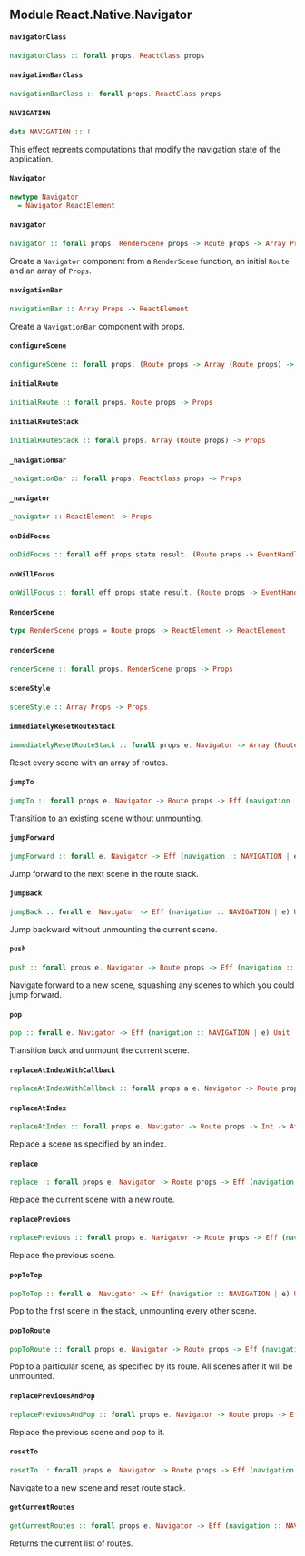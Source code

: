 ## Module React.Native.Navigator

#### `navigatorClass`

``` purescript
navigatorClass :: forall props. ReactClass props
```

#### `navigationBarClass`

``` purescript
navigationBarClass :: forall props. ReactClass props
```

#### `NAVIGATION`

``` purescript
data NAVIGATION :: !
```

This effect reprents computations that modify the navigation state of
the application.

#### `Navigator`

``` purescript
newtype Navigator
  = Navigator ReactElement
```

#### `navigator`

``` purescript
navigator :: forall props. RenderScene props -> Route props -> Array Props -> Navigator
```

Create a `Navigator` component from a `RenderScene` function,
an initial `Route` and an array of `Props`.

#### `navigationBar`

``` purescript
navigationBar :: Array Props -> ReactElement
```

Create a `NavigationBar` component with props.

#### `configureScene`

``` purescript
configureScene :: forall props. (Route props -> Array (Route props) -> SceneConfig) -> Props
```

#### `initialRoute`

``` purescript
initialRoute :: forall props. Route props -> Props
```

#### `initialRouteStack`

``` purescript
initialRouteStack :: forall props. Array (Route props) -> Props
```

#### `_navigationBar`

``` purescript
_navigationBar :: forall props. ReactClass props -> Props
```

#### `_navigator`

``` purescript
_navigator :: ReactElement -> Props
```

#### `onDidFocus`

``` purescript
onDidFocus :: forall eff props state result. (Route props -> EventHandlerContext eff props state result) -> Props
```

#### `onWillFocus`

``` purescript
onWillFocus :: forall eff props state result. (Route props -> EventHandlerContext eff props state result) -> Props
```

#### `RenderScene`

``` purescript
type RenderScene props = Route props -> ReactElement -> ReactElement
```

#### `renderScene`

``` purescript
renderScene :: forall props. RenderScene props -> Props
```

#### `sceneStyle`

``` purescript
sceneStyle :: Array Props -> Props
```

#### `immediatelyResetRouteStack`

``` purescript
immediatelyResetRouteStack :: forall props e. Navigator -> Array (Route props) -> Eff (navigation :: NAVIGATION | e) Unit
```

Reset every scene with an array of routes.

#### `jumpTo`

``` purescript
jumpTo :: forall props e. Navigator -> Route props -> Eff (navigation :: NAVIGATION | e) Unit
```

Transition to an existing scene without unmounting.

#### `jumpForward`

``` purescript
jumpForward :: forall e. Navigator -> Eff (navigation :: NAVIGATION | e) Unit
```

Jump forward to the next scene in the route stack.

#### `jumpBack`

``` purescript
jumpBack :: forall e. Navigator -> Eff (navigation :: NAVIGATION | e) Unit
```

Jump backward without unmounting the current scene.

#### `push`

``` purescript
push :: forall props e. Navigator -> Route props -> Eff (navigation :: NAVIGATION | e) Unit
```

Navigate forward to a new scene, squashing any scenes to which you could
jump forward.

#### `pop`

``` purescript
pop :: forall e. Navigator -> Eff (navigation :: NAVIGATION | e) Unit
```

Transition back and unmount the current scene.

#### `replaceAtIndexWithCallback`

``` purescript
replaceAtIndexWithCallback :: forall props a e. Navigator -> Route props -> Int -> (a -> Eff e Unit) -> Eff e Unit
```

#### `replaceAtIndex`

``` purescript
replaceAtIndex :: forall props e. Navigator -> Route props -> Int -> Aff e Unit
```

Replace a scene as specified by an index.

#### `replace`

``` purescript
replace :: forall props e. Navigator -> Route props -> Eff (navigation :: NAVIGATION | e) Unit
```

Replace the current scene with a new route.

#### `replacePrevious`

``` purescript
replacePrevious :: forall props e. Navigator -> Route props -> Eff (navigation :: NAVIGATION | e) Unit
```

Replace the previous scene.

#### `popToTop`

``` purescript
popToTop :: forall e. Navigator -> Eff (navigation :: NAVIGATION | e) Unit
```

Pop to the first scene in the stack, unmounting every other scene.

#### `popToRoute`

``` purescript
popToRoute :: forall props e. Navigator -> Route props -> Eff (navigation :: NAVIGATION | e) Unit
```

Pop to a particular scene, as specified by its route. All scenes after it will be unmounted.

#### `replacePreviousAndPop`

``` purescript
replacePreviousAndPop :: forall props e. Navigator -> Route props -> Eff (navigation :: NAVIGATION | e) Unit
```

Replace the previous scene and pop to it.

#### `resetTo`

``` purescript
resetTo :: forall props e. Navigator -> Route props -> Eff (navigation :: NAVIGATION | e) Unit
```

Navigate to a new scene and reset route stack.

#### `getCurrentRoutes`

``` purescript
getCurrentRoutes :: forall props e. Navigator -> Eff (navigation :: NAVIGATION | e) (Array (Route props))
```

Returns the current list of routes.


